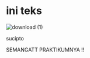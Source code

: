 # ini teks
![download (1)](https://github.com/user-attachments/assets/5a84b9da-dc21-4035-b3aa-983706d3ca64)

sucipto

SEMANGATT PRAKTIKUMNYA !!
